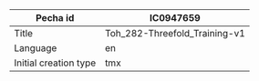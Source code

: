 |Pecha id | IC0947659
| --- | --- 
|Title | Toh_282-Threefold_Training-v1 
|Language | en
|Initial creation type | tmx